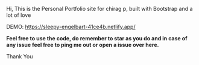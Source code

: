 Hi, This is the Personal Portfolio site for chirag p, built with Bootstrap and a lot of love

DEMO: https://sleepy-engelbart-41ce4b.netlify.app/

**Feel free to use the code, do remember to star as you do and in case of any issue feel free to ping me out or open a issue over here.**

Thank You
